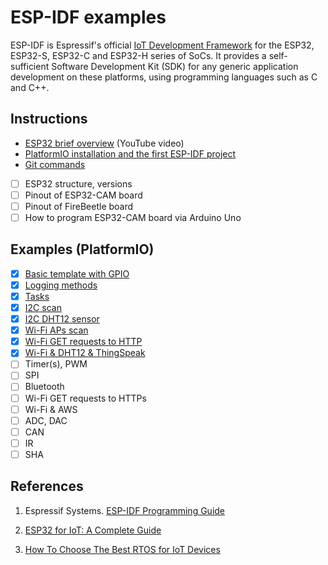 # ESP-IDF examples

ESP-IDF is Espressif's official [IoT Development Framework](https://www.espressif.com/en/products/sdks/esp-idf) for the ESP32, ESP32-S, ESP32-C and ESP32-H series of SoCs. It provides a self-sufficient Software Development Kit (SDK) for any generic application development on these platforms, using programming languages such as C and C++.

## Instructions

* [ESP32 brief overview](https://www.youtube.com/watch?v=DoctWoxIaH8) (YouTube video)
* [PlatformIO installation and the first ESP-IDF project](docs/README-platformio.md)
* [Git commands](docs/README-useful-git-commands.md)
* [ ] ESP32 structure, versions
* [ ] Pinout of ESP32-CAM board
* [ ] Pinout of FireBeetle board
* [ ] How to program ESP32-CAM board via Arduino Uno

## Examples (PlatformIO)

* [x] [Basic template with GPIO](examples/gpio)
* [x] [Logging methods](examples/log_methods)
* [x] [Tasks](examples/tasks)
* [x] [I2C scan](examples/i2c_scan)
* [x] [I2C DHT12 sensor](examples/i2c_sensor)
* [x] [Wi-Fi APs scan](examples/wifi_scan)
* [x] [Wi-Fi GET requests to HTTP](examples/wifi_get_requests)
* [x] [Wi-Fi & DHT12 & ThingSpeak](examples/wifi_thingspeak)
* [ ] Timer(s), PWM
* [ ] SPI
* [ ] Bluetooth
* [ ] Wi-Fi GET requests to HTTPs
* [ ] Wi-Fi & AWS
* [ ] ADC, DAC
* [ ] CAN
* [ ] IR
* [ ] SHA

## References

1. Espressif Systems. [ESP-IDF Programming Guide](https://docs.espressif.com/projects/esp-idf/en/latest/esp32/)

2. [ESP32 for IoT: A Complete Guide](https://www.nabto.com/guide-to-iot-esp-32/)

3. [How To Choose The Best RTOS for IoT Devices](https://www.nabto.com/how-to-choose-best-rtos-for-iot/)
